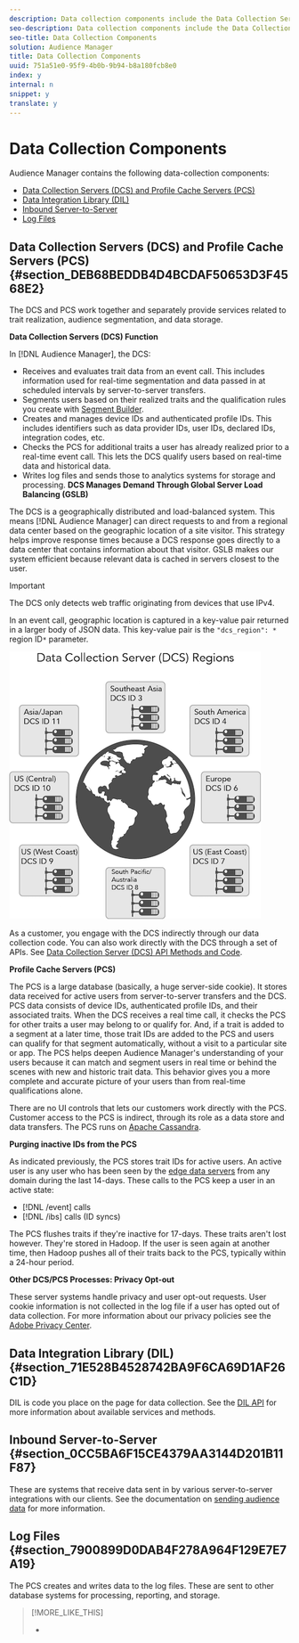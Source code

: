 ```yaml
---
description: Data collection components include the Data Collection Servers, the DIL API, inbound server-to-server data transfers, and log files.
seo-description: Data collection components include the Data Collection Servers, the DIL API, inbound server-to-server data transfers, and log files.
seo-title: Data Collection Components
solution: Audience Manager
title: Data Collection Components
uuid: 751a51e0-95f9-4b0b-9b94-b8a180fcb8e0
index: y
internal: n
snippet: y
translate: y
---
```


# Data Collection Components

Audience Manager contains the following data-collection components: 

* [ Data Collection Servers (DCS) and Profile Cache Servers (PCS) ](../../c_reference/c_compintro/c_compcollect.md#section_DEB68BEDDB4D4BCDAF50653D3F4568E2)
* [ Data Integration Library (DIL) ](../../c_reference/c_compintro/c_compcollect.md#section_71E528B4528742BA9F6CA69D1AF26C1D)
* [ Inbound Server-to-Server ](../../c_reference/c_compintro/c_compcollect.md#section_0CC5BA6F15CE4379AA3144D201B11F87)
* [ Log Files ](../../c_reference/c_compintro/c_compcollect.md#section_7900899D0DAB4F278A964F129E7E7A19)

## Data Collection Servers (DCS) and Profile Cache Servers (PCS) {#section_DEB68BEDDB4D4BCDAF50653D3F4568E2}

The DCS and PCS work together and separately provide services related to trait realization, audience segmentation, and data storage. 

**Data Collection Servers (DCS) Function** 

In [!DNL  Audience Manager], the DCS: 

* Receives and evaluates trait data from an event call. This includes information used for real-time segmentation and data passed in at scheduled intervals by server-to-server transfers.
* Segments users based on their realized traits and the qualification rules you create with [ Segment Builder](../../c_features/c_segments/c_segment_builder/c_segment_builder.md#concept_FABA1F399CFD4E83B874043638D0FA54).
* Creates and manages device IDs and authenticated profile IDs. This includes identifiers such as data provider IDs, user IDs, declared IDs, integration codes, etc.
* Checks the PCS for additional traits a user has already realized prior to a real-time event call. This lets the DCS qualify users based on real-time data and historical data.
* Writes log files and sends those to analytics systems for storage and processing.
**DCS Manages Demand Through Global Server Load Balancing (GSLB)** 

The DCS is a geographically distributed and load-balanced system. This means [!DNL  Audience Manager] can direct requests to and from a regional data center based on the geographic location of a site visitor. This strategy helps improve response times because a DCS response goes directly to a data center that contains information about that visitor. GSLB makes our system efficient because relevant data is cached in servers closest to the user. 
>[!IMPORTANT]
>
>The DCS only detects web traffic originating from devices that use IPv4.



In an event call, geographic location is captured in a key-value pair returned in a larger body of JSON data. This key-value pair is the `"dcs_region": *` region ID`*` parameter. 

![](assets/datacenters.png) 

As a customer, you engage with the DCS indirectly through our data collection code. You can also work directly with the DCS through a set of APIs. See [ Data Collection Server (DCS) API Methods and Code](../../c_api/dcs-intro/dcs-intro.md#concept_64E817EC9F2E4298BAFDCD5B1B3D03F0). 

**Profile Cache Servers (PCS)** 

The PCS is a large database (basically, a huge server-side cookie). It stores data received for active users from server-to-server transfers and the DCS. PCS data consists of device IDs, authenticated profile IDs, and their associated traits. When the DCS receives a real time call, it checks the PCS for other traits a user may belong to or qualify for. And, if a trait is added to a segment at a later time, those trait IDs are added to the PCS and users can qualify for that segment automatically, without a visit to a particular site or app. The PCS helps deepen Audience Manager's understanding of your users because it can match and segment users in real time or behind the scenes with new and historic trait data. This behavior gives you a more complete and accurate picture of your users than from real-time qualifications alone. 

There are no UI controls that lets our customers work directly with the PCS. Customer access to the PCS is indirect, through its role as a data store and data transfers. The PCS runs on [ Apache Cassandra](http://cassandra.apache.org/). 

**Purging inactive IDs from the PCS** 

As indicated previously, the PCS stores trait IDs for active users. An active user is any user who has been seen by the [ edge data servers](../../c_reference/c_compintro/c_compedge.md#concept_DD36E2B5A23D4CC5A91CA9808B908B8E) from any domain during the last 14-days. These calls to the PCS keep a user in an active state: 


* [!DNL  /event] calls
* [!DNL  /ibs] calls (ID syncs)



<!-- Removed /dpm calls from the bulleted list. /dpm calls have been deprecated. -->


The PCS flushes traits if they're inactive for 17-days. These traits aren't lost however. They're stored in Hadoop. If the user is seen again at another time, then Hadoop pushes all of their traits back to the PCS, typically within a 24-hour period. 

**Other DCS/PCS Processes: Privacy Opt-out** 

These server systems handle privacy and user opt-out requests. User cookie information is not collected in the log file if a user has opted out of data collection. For more information about our privacy policies see the [ Adobe Privacy Center](http://www.adobe.com/privacy/advertising-services.html). 

## Data Integration Library (DIL) {#section_71E528B4528742BA9F6CA69D1AF26C1D}

DIL is code you place on the page for data collection. See the [ DIL API](../../c_api/c_dil/c_dil.md#concept_6D73ED3DBA604EE49B66B5572AA6A32C) for more information about available services and methods. 

## Inbound Server-to-Server {#section_0CC5BA6F15CE4379AA3144D201B11F87}

These are systems that receive data sent in by various server-to-server integrations with our clients. See the documentation on [ sending audience data](../../c_integration/c_onboarding_data/c_onboarding_data.md#concept_3BF153ABA4CE46F99A41A0114316847C) for more information. 

## Log Files {#section_7900899D0DAB4F278A964F129E7E7A19}

The PCS creates and writes data to the log files. These are sent to other database systems for processing, reporting, and storage. 
>[!MORE_LIKE_THIS]
>
>* [  ](http://www.adobe.com/privacy.html)
